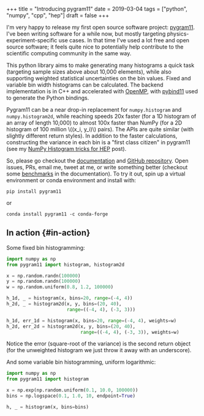 +++
title = "Introducing pygram11"
date = 2019-03-04
tags = ["python", "numpy", "cpp", "hep"]
draft = false
+++

I'm very happy to release my first open source software project:
[pygram11](https://github.com/douglasdavis/pygram11). I've been writing software for a while now, but mostly
targeting physics-experiment-specific use cases. In that time I've
used a lot free and open source software; it feels quite nice to
potentially help contribute to the scientific computing community in
the same way.

This python library aims to make generating many histograms a quick
task (targeting sample sizes above about 10,000 elements), while also
supporting weighted statistical uncertainties on the bin values. Fixed
and variable bin width histograms can be calculated. The backend
implementation is in C++ and accelerated with [OpenMP](https://www.openmp.org/), with [pybind11](https://github.com/pybind/pybind11)
used to generate the Python bindings.

Pygram11 can be a near drop-in replacement for `numpy.histogram` and
`numpy.histogram2d`, while reaching speeds 20x faster (for a 1D
histogram of an array of length 10,000) to almost 100x faster than
NumPy (for a 2D histogram of 100 million \\((x\_i, y\_i)\\) pairs). The APIs
are quite similar (with slightly different return styles). In addition
to the faster calculations, constructing the variance in each bin is a
"first class citizen" in pygram11 (see my [NumPy Histogram tricks for
HEP](@/blog/numpy-histograms.md) post).

So, please go checkout the [documentation](https://pygram11.readthedocs.io/) and [GitHub repository](https://github.com/douglasdavis/pygram11). Open
issues, PRs, email me, tweet at me, or write something better
(checkout some [benchmarks](https://pygram11.readthedocs.io/en/stable/bench.html) in the documentation). To try it out, spin
up a virtual environment or conda environment and install with:

```
pip install pygram11
```

or

```
conda install pygram11 -c conda-forge
```


## In action {#in-action}

Some fixed bin histogramming:

```python
import numpy as np
from pygram11 import histogram, histogram2d

x = np.random.randn(100000)
y = np.random.randn(100000)
w = np.random.uniform(0.8, 1.2, 100000)

h_1d, _ = histogram(x, bins=20, range=(-4, 4))
h_2d, _ = histogram2d(x, y, bins=(20, 40),
                      range=((-4, 4), (-3, 3)))

h_1d, err_1d = histogram(x, bins=20, range=(-4, 4), weights=w)
h_2d, err_2d = histogram2d(x, y, bins=(20, 40),
                           range=((-4, 4), (-3, 3)), weights=w)
```

Notice the error (square-root of the variance) is the second
return object (for the unweighted histogram we just throw it away
with an underscore).

And some variable bin histogramming, uniform logarithmic:

```python
import numpy as np
from pygram11 import histogram

x = np.exp(np.random.uniform(0.1, 10.0, 100000))
bins = np.logspace(0.1, 1.0, 10, endpoint=True)

h, _ = histogram(x, bins=bins)
```
